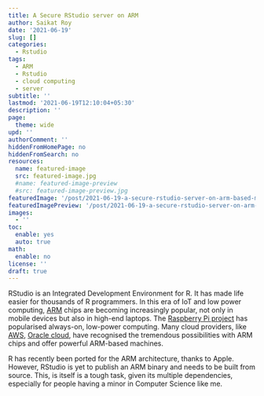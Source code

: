 ```yaml
---
title: A Secure RStudio server on ARM
author: Saikat Roy
date: '2021-06-19'
slug: []
categories:
  - Rstudio
tags:
  - ARM
  - Rstudio
  - cloud computing
  - server
subtitle: ''
lastmod: '2021-06-19T12:10:04+05:30'
description: ''
page:
  theme: wide
upd: ''
authorComment: ''
hiddenFromHomePage: no
hiddenFromSearch: no
resources:
  name: featured-image
  src: featured-image.jpg
  #name: featured-image-preview
  #src: featured-image-preview.jpg
featuredImage: '/post/2021-06-19-a-secure-rstudio-server-on-arm-based-machines/t4w6n-7qrk6.svg'
featuredImagePreview: '/post/2021-06-19-a-secure-rstudio-server-on-arm-based-machines/t4w6n-7qrk6.svg'
images:
  - ''
toc:
  enable: yes
  auto: true
math:
  enable: no
license: ''
draft: true
---
```


RStudio is an Integrated Development Environment for R. It has made life easier for thousands of R programmers. In this era of IoT and low power computing, [ARM](https://www.arm.com/) chips are becoming increasingly popular, not only in mobile devices but also in high-end laptops. The [Raspberry Pi project](https://www.raspberrypi.org/) has popularised always-on, low-power computing. Many cloud providers, like [AWS](https://aws.amazon.com/), [Oracle cloud](https://www.oracle.com/in/cloud/), have recognised the tremendous possibilities with ARM chips and offer powerful ARM-based machines.

R has recently been ported for the ARM architecture, thanks to Apple. However, RStudio is yet to publish an ARM binary and needs to be built from source. This, is itself is a tough task, given its multiple dependencies, especially for people having a minor in Computer Science like me.


